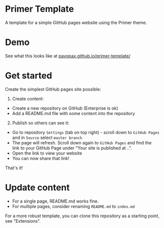 # Primer Template

A template for a simple GitHub pages website using the Primer theme.

# Demo

See what this looks like at [pavopax.github.io/primer-template/](https://pavopax.github.io/primer-template/)

# Get started

Create the simplest GitHub pages site possible:

1) Create content:

  * Create a new repository on GitHub (Enterprise is ok)
  * Add a README.md file with some content into the repository

2) Publish so others can see it:

  * Go to repository `Settings` (tab on top right) - scroll down to `GitHub
    Pages` and in `Source` select `master branch`
  * The page will refresh. Scroll down again to `GitHub Pages` and find the
    link to your GitHub Page under "Your site is published at ..".
  * Open the link to view your website
  * You can now share that link!

That's it!

# Update content

  * For a single page, README.md works fine.
  * For multiple pages, consider renaming `README.md` to `index.md`

For a more robust template, you can clone this repository as a starting point,
see "Extensions".

